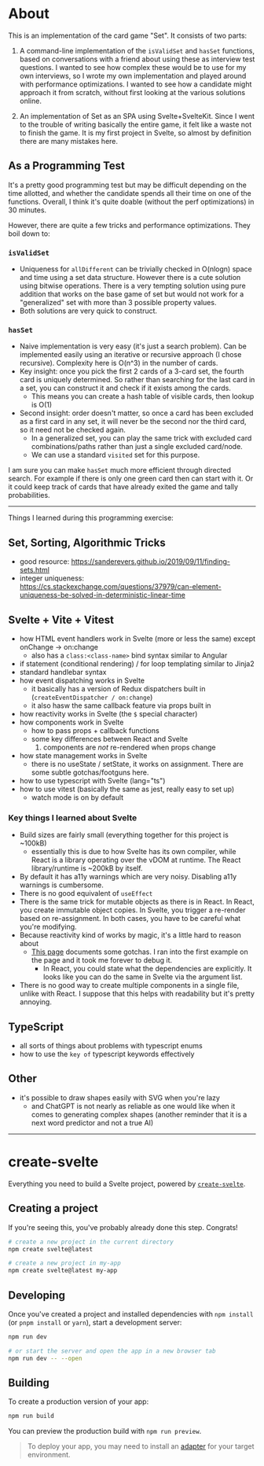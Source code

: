 # About

This is an implementation of the card game "Set". It consists of two parts:

1. A command-line implementation of the `isValidSet` and `hasSet` functions, based on conversations with a friend about using these as interview test questions. I wanted to see how complex these would be to use for my own interviews, so I wrote my own implementation and played around with performance optimizations. I wanted to see how a candidate might approach it from scratch, without first looking at the various solutions online.

2. An implementation of Set as an SPA using Svelte+SvelteKit. Since I went to the trouble of writing basically the entire game, it felt like a waste not to finish the game. It is my first project in Svelte, so almost by definition there are many mistakes here.

## As a Programming Test

It's a pretty good programming test but may be difficult depending on the time allotted, and whether the candidate spends all their time on one of the functions. Overall, I think it's quite doable (without the perf optimizations) in 30 minutes.

However, there are quite a few tricks and performance optimizations. They boil down to:

### `isValidSet`

- Uniqueness for `allDifferent` can be trivially checked in O(nlogn) space and time using a set data structure. However there is a cute solution using bitwise operations. There is a very tempting solution using pure addition that works on the base game of set but would not work for a "generalized" set with more than 3 possible property values.
- Both solutions are very quick to construct.

### `hasSet`

- Naive implementation is very easy (it's just a search problem). Can be implemented easily using an iterative or recursive approach (I chose recursive). Complexity here is O(n^3) in the number of cards.
- Key insight: once you pick the first 2 cards of a 3-card set, the fourth card is uniquely determined. So rather than searching for the last card in a set, you can construct it and check if it exists among the cards.
    - This means you can create a hash table of visible cards, then lookup is O(1)
- Second insight: order doesn't matter, so once a card has been excluded as a first card in any set, it will never be the second nor the third card, so it need not be checked again.
    - In a generalized set, you can play the same trick with excluded card combinations/paths rather than just a single excluded card/node.
    - We can use a standard `visited` set for this purpose.

I am sure you can make `hasSet` much more efficient through directed search. For example if there is only one green card then can start with it. Or it could keep track of cards that have already exited the game and tally probabilities.

---

Things I learned during this programming exercise:

## Set, Sorting, Algorithmic Tricks

- good resource: https://sanderevers.github.io/2019/09/11/finding-sets.html
- integer uniqueness: https://cs.stackexchange.com/questions/37979/can-element-uniqueness-be-solved-in-deterministic-linear-time

## Svelte + Vite + Vitest

- how HTML event handlers work in Svelte (more or less the same) except onChange -> on:change
    - also has a `class:<class-name>` bind syntax similar to Angular
- if statement (conditional rendering) / for loop templating similar to Jinja2
- standard handlebar syntax
- how event dispatching works in Svelte
    - it basically has a version of Redux dispatchers built in (`createEventDispatcher / on:change`)
    - it also hasw the same callback feature via props built in
- how reactivity works in Svelte (the `$` special character)
- how components work in Svelte
    - how to pass props + callback functions
    - some key differences between React and Svelte
        1. components are *not* re-rendered when props change
- how state management works in Svelte
    - there is no useState / setState, it works on assignment. There are some subtle gotchas/footguns here.
- how to use typescript with Svelte (lang="ts")
- how to use vitest (basically the same as jest, really easy to set up)
    - watch mode is on by default

### Key things I learned about Svelte

- Build sizes are fairly small (everything together for this project is ~100kB)
    - essentially this is due to how Svelte has its own compiler, while React is a library operating over the vDOM at runtime. The React library/runtime is ~200kB by itself.
- By default it has a11y warnings which are very noisy. Disabling a11y warnings is cumbersome.
- There is no good equivalent of `useEffect`
- There is the same trick for mutable objects as there is in React. In React, you create immutable object copies. In Svelte, you trigger a re-render based on re-assignment. In both cases, you have to be careful what you're modifying.
- Because reactivity kind of works by magic, it's a little hard to reason about
    - [This page](https://dev.to/isaachagoel/svelte-reactivity-gotchas-solutions-if-you-re-using-svelte-in-production-you-should-read-this-3oj3) documents some gotchas. I ran into the first example on the page and it took me forever to debug it.
        - In React, you could state what the dependencies are explicitly. It looks like you can do the same in Svelte via the argument list.
- There is no good way to create multiple components in a single file, unlike with React. I suppose that this helps with readability but it's pretty annoying.

## TypeScript

- all sorts of things about problems with typescript enums
- how to use the `key of` typescript keywords effectively

## Other

- it's possible to draw shapes easily with SVG when you're lazy
    - and ChatGPT is not nearly as reliable as one would like when it comes to generating complex shapes (another reminder that it is a next word predictor and not a true AI)

---

# create-svelte

Everything you need to build a Svelte project, powered by [`create-svelte`](https://github.com/sveltejs/kit/tree/master/packages/create-svelte).

## Creating a project

If you're seeing this, you've probably already done this step. Congrats!

```bash
# create a new project in the current directory
npm create svelte@latest

# create a new project in my-app
npm create svelte@latest my-app
```

## Developing

Once you've created a project and installed dependencies with `npm install` (or `pnpm install` or `yarn`), start a development server:

```bash
npm run dev

# or start the server and open the app in a new browser tab
npm run dev -- --open
```

## Building

To create a production version of your app:

```bash
npm run build
```

You can preview the production build with `npm run preview`.

> To deploy your app, you may need to install an [adapter](https://kit.svelte.dev/docs/adapters) for your target environment.
